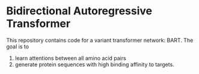 # Bidirectional Autoregressive Transformer
This repository contains code for a variant transformer network: BART. 
The goal is to 
1. learn attentions between all amino acid pairs
2. generate protein sequences with high binding affinity to targets.  
